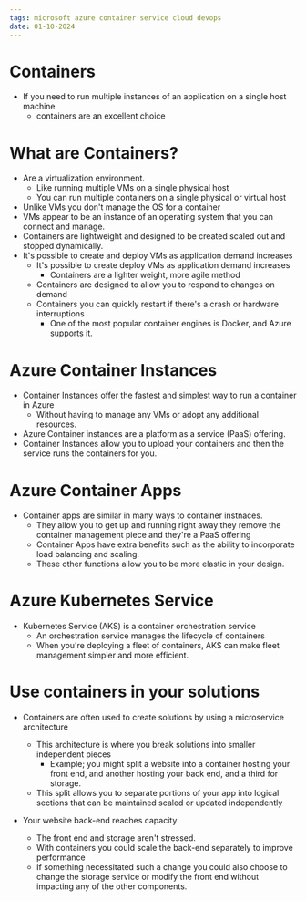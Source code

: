 ```yaml
---
tags: microsoft azure container service cloud devops
date: 01-10-2024
---
```


# Containers

- If you need to run multiple instances of an application on a single host machine
	- containers are an excellent choice

# What are Containers?

- Are a virtualization environment.
	- Like running multiple VMs on a single physical host
	- You can run multiple containers on a single physical or virtual host
- Unlike VMs you don't manage the OS for a container
- VMs appear to be an instance of an operating system that you can connect and manage.
- Containers are lightweight and designed to be created scaled out and stopped dynamically.
- It's possible to create and deploy VMs as application demand increases
	- It's possible to create deploy VMs as application demand increases
		- Containers are a lighter weight, more agile method
	- Containers are designed to allow you to respond to changes on demand
	- Containers you can quickly restart if there's a crash or hardware interruptions
		- One of the most popular container engines is Docker, and Azure supports it.

# Azure Container Instances

- Container Instances offer the fastest and simplest way to run a container in Azure
	- Without having to manage any VMs or adopt any additional resources.
- Azure Container instances are a platform as a service (PaaS) offering.
- Container Instances allow you to upload your containers and then the service runs the containers for you.

# Azure Container Apps

- Container apps are similar in many ways to container instnaces.
	- They allow you to get up and running right away they remove the container management piece and they're a PaaS offering
	- Container Apps have extra benefits such as the ability to incorporate load balancing and scaling.
	- These other functions allow you to be more elastic in your design.

# Azure Kubernetes Service

- Kubernetes Service (AKS) is a container orchestration service
	- An orchestration service manages the lifecycle of containers
	- When you're deploying a fleet of containers, AKS can make fleet management simpler and more efficient.

# Use containers in your solutions

- Containers are often used to create solutions by using a microservice architecture
	-  This architecture is where you break solutions into smaller independent pieces
		- Example; you might split a website into a container hosting your front end, and another hosting your back end, and a third for storage.
	- This split allows you to separate portions of your app into logical sections that can be maintained scaled or updated independently

- Your website back-end reaches capacity
	- The front end and storage aren't stressed.
	- With containers you could scale the back-end separately to improve performance
	- If something necessitated such a change you could also choose to change the storage service or modify the front end without impacting any of the other components.